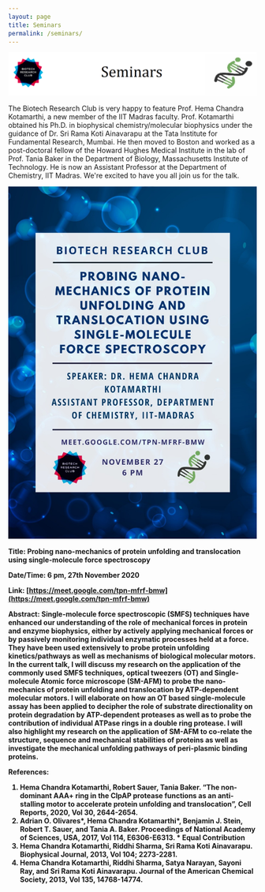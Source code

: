 ```yaml
---
layout: page
title: Seminars
permalink: /seminars/
---
```

<img src="../images/Seminars.png" alt="drawing" width="600" />


The Biotech Research Club is very happy to feature Prof. Hema Chandra Kotamarthi, a new member of the IIT Madras faculty. Prof. Kotamarthi obtained his Ph.D. in biophysical chemistry/molecular biophysics under the guidance of Dr. Sri Rama Koti Ainavarapu at the Tata Institute for Fundamental Research, Mumbai. He then moved to Boston and worked as a post-doctoral fellow of the Howard Hughes Medical Institute in the lab of Prof. Tania Baker in the Department of Biology, Massachusetts Institute of Technology. 
He is now an Assistant Professor at the Department of Chemistry, IIT Madras. We're excited to have you all join us for the talk.

<img src="../images/BRC-poster-27-11.jpeg" alt="drawing" width="600" />

<b> Title: <b> Probing nano-mechanics of protein unfolding and translocation using single-molecule force spectroscopy

<b> Date/Time: </b> 6 pm, 27th November 2020

<b> Link: </b> [https://meet.google.com/tpn-mfrf-bmw](https://meet.google.com/tpn-mfrf-bmw)

<b> Abstract: </b>
Single-molecule force spectroscopic (SMFS) techniques have enhanced our understanding of the role of mechanical forces in protein and enzyme biophysics, either by actively applying mechanical forces or by passively monitoring individual enzymatic processes held at a force. They have been used extensively to probe protein unfolding kinetics/pathways as well as mechanisms of biological molecular motors. In the current talk, I will discuss my research on the application of the commonly used SMFS techniques, optical tweezers (OT) and Single-molecule Atomic force microscope (SM-AFM) to probe the nano-mechanics of protein unfolding and translocation by ATP-dependent molecular motors. I will elaborate on how an OT based single-molecule assay has been applied to decipher the role of substrate directionality on protein degradation by ATP-dependent proteases as well as to probe the contribution of individual ATPase rings in a double ring protease. I will also highlight my research on the application of SM-AFM to co-relate the structure, sequence and mechanical stabilities of proteins as well as investigate the mechanical unfolding pathways of peri-plasmic binding proteins.

<b> References: </b>
1. Hema Chandra Kotamarthi, Robert Sauer, Tania Baker. “The non-dominant AAA+ ring in the ClpAP protease functions as an anti-stalling motor to accelerate protein unfolding and translocation”, Cell Reports, 2020, Vol 30, 2644-2654.
2. Adrian O. Olivares*, Hema Chandra Kotamarthi*, Benjamin J. Stein, Robert T. Sauer, and Tania A. Baker. Proceedings of National Academy of Sciences, USA, 2017, Vol 114, E6306-E6313. * Equal Contribution
3. Hema Chandra Kotamarthi, Riddhi Sharma, Sri Rama Koti Ainavarapu. Biophysical Journal, 2013, Vol 104; 2273-2281.
4. Hema Chandra Kotamarthi, Riddhi Sharma, Satya Narayan, Sayoni Ray, and Sri Rama Koti Ainavarapu. Journal of the American Chemical Society, 2013, Vol 135, 14768-14774.
